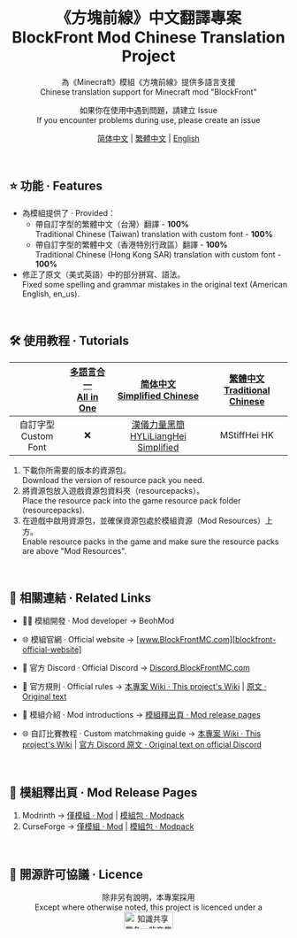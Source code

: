 ﻿
<div align="center">

# 《方塊前線》中文翻譯專案<br>**B**lock**F**ront **Mod** **C**hi**n**ese **Tr**anslation **Project**

為《Minecraft》模組《方塊前線》提供多語言支援<br>Chinese translation support for Minecraft mod "BlockFront"

如果你在使用中遇到問題，請建立 Issue<br>If you encounter problems during use, please create an issue

[简体中文][simplified-chinese] | [繁體中文][traditional-chinese] | [English][english]

</div>

<br>

## ⭐ 功能 · Features

- 為模組提供了 · Provided：
  - 帶自訂字型的繁體中文（台灣）翻譯 - **100%**<br>Traditional Chinese (Taiwan) translation with custom font - **100%**
  - 帶自訂字型的繁體中文（香港特別行政區）翻譯 - **100%**<br>Traditional Chinese (Hong Kong SAR) translation with custom font - **100%**
- 修正了原文（美式英語）中的部分拼寫、語法。<br>Fixed some spelling and grammar mistakes in the original text (American English, en_us).

<br>

## 🛠️ 使用教程 · Tutorials

<div align="center">

| | [多語言合一<br>All in One][project-all-in-one] | [简体中文<br>Simplified Chinese][project-simplified-chinese] | [繁體中文<br>Traditional Chinese][project-traditional-chinese] |
| :-: | :-: | :-: | :-: |
| 自訂字型<br>Custom Font | ❌ | [漢儀力量黑簡<br>HYLiLiangHei Simplified][hyliliangheij] | MStiffHei HK |

</div>

1. 下載你所需要的版本的資源包。<br>Download the version of resource pack you need.
2. 將資源包放入遊戲資源包資料夾（resourcepacks）。<br>Place the resource pack into the game resource pack folder (resourcepacks).
3. 在遊戲中啟用資源包，並確保資源包處於模組資源（Mod Resources）上方。<br>Enable resource packs in the game and make sure the resource packs are above "Mod Resources".

<br>

## 🔗 相關連結 · Related Links

- 🧑‍💻 模組開發 · Mod developer → BeohMod

- 🌐 模組官網 · Official website → [www.BlockFrontMC.com][blockfront-official-website]

- 💬 官方 Discord · Official Discord → [Discord.BlockFrontMC.com][blockfront-official-discord]

- 📄 官方規則 · Official rules → [本專案 Wiki · This project's Wiki][project-wiki] | [原文 · Original text][blockfront-official-rules]

- 📄 模組介紹 · Mod introductions → [模組釋出頁 · Mod release pages](#-模組釋出頁--mod-release-pages)

- 🌐 自訂比賽教程 · Custom matchmaking guide → [本專案 Wiki · This project's Wiki][project-wiki] | [官方 Discord 原文 · Original text on official Discord][blockfront-matchmaking-guide]

<br>

## 🔗 模組釋出頁 · Mod Release Pages

1. Modrinth → [僅模組 · Mod][blockfront-mod-modrinth] | [模組包 · Modpack][blockfront-modpack-modrinth]
2. CurseForge → [僅模組 · Mod][blockfront-mod-curseforge] | [模組包 · Modpack][blockfront-modpack-curseforge]

<br>

## 🤝 開源許可協議 · Licence

<div align="center">

除非另有說明，本專案採用<br>Except where otherwise noted, this project is licenced under a<br><a href="https://creativecommons.org/licenses/by-nc-sa/4.0/"><img src="http://mirrors.creativecommons.org/presskit/buttons/88x31/png/by-nc-sa.png" alt="知識共享署名—非商業性使用—相同方式共享 4.0 國際公共許可協議（Creative Commons Attribution 4.0 International Licence，CC BY-NC-SA 4.0）" width="88" height="31" /></a>

</div>

[blockfront-matchmaking-guide]: https://discord.com/channels/899063859539759154/1090433325564432495/1090433325564432495
[blockfront-mod-curseforge]: https://www.curseforge.com/minecraft/mc-mods/blockfront-world-war-ii
[blockfront-mod-modrinth]: https://modrinth.com/mod/blockfront
[blockfront-modpack-curseforge]: https://www.curseforge.com/minecraft/modpacks/blockfront-world-war-ii
[blockfront-modpack-modrinth]: https://modrinth.com/modpack/blockfront-mod-pack
[blockfront-official-discord]: https://discord.blockfrontmc.com
[blockfront-official-rules]: https://www.blockfrontmc.com/rules
[blockfront-official-website]: https://www.blockfrontmc.com
[english]: https://github.com/YoMonNPC/BFMod-CNTR-Project/blob/main/READMEs/README.en.md
[hyliliangheij]: https://www.hanyi.com.cn/productdetail.php?id=589
[project-all-in-one]: https://modrinth.com/resourcepack/bfmod-cntr-project-all-in-one
[project-simplified-chinese]: https://modrinth.com/resourcepack/bfmod-cntr-project-schinese
[project-traditional-chinese]: https://modrinth.com/resourcepack/bfmod-cntr-project-tchinese
[project-wiki]: https://github.com/YoMonNPC/BFMod-CNTR-Project/wiki
[simplified-chinese]: https://github.com/YoMonNPC/BFMod-CNTR-Project/blob/main/READMEs/README.zh-hans.md
[traditional-chinese]: https://github.com/YoMonNPC/BFMod-CNTR-Project/blob/main/READMEs/README.zh-hant.md
